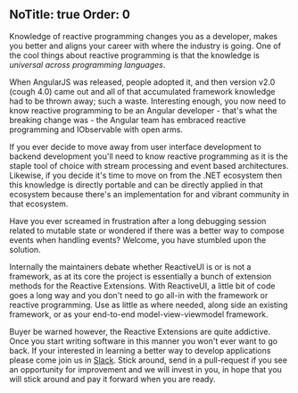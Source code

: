 NoTitle: true
Order: 0
---

Knowledge of reactive programming changes you as a developer, makes you better and aligns your career with where the industry is going. One of the cool things about reactive programming is that the knowledge is _universal across programming languages_. 

When AngularJS was released, people adopted it, and then version v2.0 (cough 4.0) came out and all of that accumulated framework knowledge had to be thrown away; such a waste. Interesting enough, you now need to know reactive programming to be an Angular developer - that's what the breaking change was - the Angular team has embraced reactive programming and IObservable with open arms.

If you ever decide to move away from user interface development to backend development you'll need to know reactive programming as it is the staple tool of choice with stream processing and event based architectures. Likewise, if you decide it's time to move on from the .NET ecosystem then this knowledge is directly portable and can be directly applied in that ecosystem because there's an implementation for and vibrant community in that ecosystem. 

Have you ever screamed in frustration after a long debugging session related to mutable state or wondered if there was a better way to compose events when handling events? Welcome, you have stumbled upon the solution.

Internally the maintainers debate whether ReactiveUI is or is not a framework, as at its core the project is essentially a bunch of extension methods for the Reactive Extensions. With ReactiveUI, a little bit of code goes a long way and you don't need to go all-in with the framework or reactive programming. Use as little as where needed, along side an existing framework, or as your end-to-end model-view-viewmodel framework. 

Buyer be warned however, the Reactive Extensions are quite addictive. Once you start writing software in this manner you won't ever want to go back. If your interested in learning a better way to develop applications please come join us in [Slack](https://join.slack.com/t/reactivex/shared_invite/zt-lt48skpz-G5WDYOAuzA80_MByZrLT0g). Stick around, send in a pull-request if you see an opportunity for improvement and we will invest in you, in hope that you will stick around and pay it forward when you are ready.
